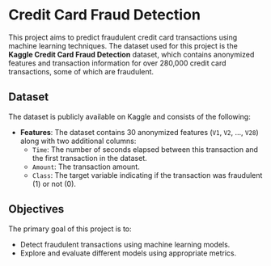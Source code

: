 # Credit Card Fraud Detection

This project aims to predict fraudulent credit card transactions using machine learning techniques. The dataset used for this project is the **Kaggle Credit Card Fraud Detection** dataset, which contains anonymized features and transaction information for over 280,000 credit card transactions, some of which are fraudulent.

## Dataset

The dataset is publicly available on Kaggle and consists of the following:

- **Features**: The dataset contains 30 anonymized features (`V1`, `V2`, ..., `V28`) along with two additional columns:
  - `Time`: The number of seconds elapsed between this transaction and the first transaction in the dataset.
  - `Amount`: The transaction amount.
  - `Class`: The target variable indicating if the transaction was fraudulent (1) or not (0).

## Objectives

The primary goal of this project is to:
- Detect fraudulent transactions using machine learning models.
- Explore and evaluate different models using appropriate metrics.
